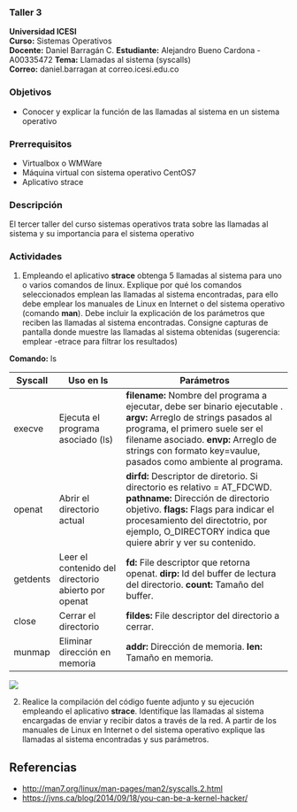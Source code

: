 ### Taller 3
**Universidad ICESI**  
**Curso:** Sistemas Operativos  
**Docente:** Daniel Barragán C.
**Estudiante:** Alejandro Bueno Cardona - A00335472
**Tema:** Llamadas al sistema (syscalls)  
**Correo:** daniel.barragan at correo.icesi.edu.co


### Objetivos
* Conocer y explicar la función de las llamadas al sistema en un sistema operativo

### Prerrequisitos
* Virtualbox o WMWare
* Máquina virtual con sistema operativo CentOS7
* Aplicativo strace

### Descripción
El tercer taller del curso sistemas operativos trata sobre las llamadas al sistema y su importancia para el sistema operativo

### Actividades

1. Empleando el aplicativo **strace** obtenga 5 llamadas al sistema para uno o varios comandos de linux. Explique por qué los comandos seleccionados emplean las llamadas al sistema encontradas, para ello debe emplear los manuales de Linux en Internet o del sistema operativo (comando **man**). Debe incluir la explicación de los parámetros que reciben las llamadas al sistema encontradas. Consigne capturas de pantalla donde muestre las llamadas al sistema obtenidas (sugerencia: emplear -etrace para filtrar los resultados)

**Comando:** ls

| Syscall | Uso en ls | Parámetros | 
|---|---|---|
| execve | Ejecuta el programa asociado (ls) | **filename:** Nombre del programa a ejecutar, debe ser binario ejecutable . **argv:** Arreglo de strings pasados al programa, el primero suele ser el filename asociado. **envp:** Arreglo de strings con formato key=vaulue, pasados como ambiente al programa. |
| openat | Abrir el directorio actual | **dirfd:** Descriptor de diretorio. Si directorio es relativo = AT_FDCWD. **pathname:** Dirección de directorio objetivo. **flags:** Flags para indicar el procesamiento del directotrio, por ejemplo, O_DIRECTORY indica que quiere abrir y ver su contenido. |
| getdents | Leer el contenido del directorio abierto por openat | **fd:** File descriptor que retorna openat. **dirp:** Id del buffer de lectura del directorio. **count:** Tamaño del buffer. |
| close | Cerrar el directorio | **fildes:** File descriptor del directorio a cerrar. |
| munmap | Eliminar dirección en memoria | **addr:** Dirección de memoria. **len:** Tamaño en memoria. |

![][1]

2. Realice la compilación del código fuente adjunto y su ejecución empleando el aplicativo **strace**. Identifique las llamadas al sistema encargadas de enviar y recibir datos a través de la red. A partir de los manuales de Linux en Internet o del sistema operativo explique las llamadas al sistema encontradas y sus parámetros.



## Referencias

* http://man7.org/linux/man-pages/man2/syscalls.2.html  
* https://jvns.ca/blog/2014/09/18/you-can-be-a-kernel-hacker/

[1]: so-workshop3/A00335472/imgs/ws3I.PNG
